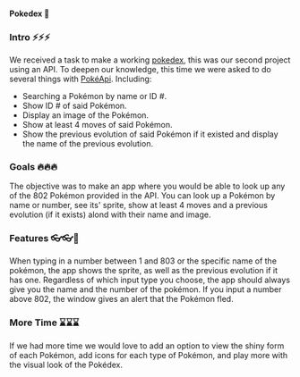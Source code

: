 #### Pokedex 📘

### Intro ⚡⚡⚡
We received a task to make a working [pokedex](https://lisonallie.github.io/Pokedex/), this was our second project using an API. To deepen our knowledge, this time we were asked to do several things with [PokéApi](https://pokeapi.co/). Including: 
- Searching a Pokémon by name or ID #.
- Show ID # of said Pokémon.
- Display an image of the Pokémon.
- Show at least 4 moves of said Pokémon.
- Show the previous evolution of said Pokémon if it existed and display the name of the previous evolution.

### Goals 🔥🔥🔥
The objective was to make an app where you would be able to look up any of the 802 Pokémon provided in the API. You can look up a Pokémon by name or number, see its' sprite, show at least 4 moves and a previous evolution (if it exists) alond with their name and image.

### Features 👓👓🔎
When typing in a number between 1 and 803 or the specific name of the pokémon, the app shows the sprite, as well as the previous evolution if it has one. Regardless of which input type you choose, the app should always give you the name and the number of the pokémon. If you input a number above 802, the window gives an alert that the Pokémon fled.

### More Time ⌛⌛⌛
If we had more time we would love to add an option to view the shiny form of each Pokémon, add icons for each type of Pokémon, and play more with the visual look of the Pokédex.